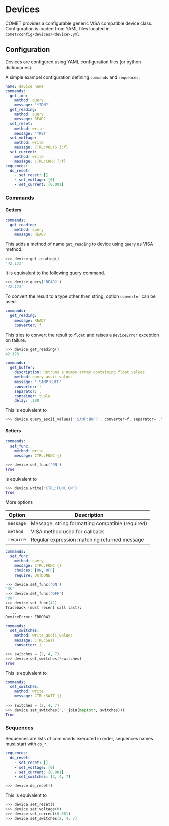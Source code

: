 # Devices

COMET provides a configurable generic VISA compatible device class.
Configuration is loaded from YAML files located in `comet/config/devices/<device>.yml`.

## Configuration

Devices are configured using YAML configuration files (or python dictionaries).

A simple exampel configuration defining `commands` and `sequences`.

```yaml
name: device name
commands:
  get_idn:
    method: query
    message: '*IDN?'
  get_reading:
    method: query
    message: READ?
  set_reset:
    method: write
    message: '*RST'
  set_voltage:
    method: write
    message: CTRL:VOLTS {:f}
  set_current:
    method: write
    message: CTRL:CURR {:f}
sequences:
  do_reset:
    - set_reset: []
    - set_voltage: [0]
    - set_current: [0.001]
```

### Commands

#### Getters

```yaml
commands:
  get_reading:
    method: query
    message: READ?
```

This adds a method of name `get_reading` to device using `query` as VISA method.

```python
>>> device.get_reading()
'42.123'
```

It is equivalent to the following query command.

```python
>>> device.query('READ?')
'42.123'
```

To convert the result to a type other then string, option `converter` can be used.

```yaml
commands:
  get_reading:
    message: READ?
    converter: f
```

This tries to convert the result to `float` and raises a `DeviceError` exception on failure.

```python
>>> device.get_reading()
42.123
```

```yaml
commands:
  get_buffer:
    description: Retruns a numpy array containing float values
    method: query_ascii_values
    message: ':SAMP:BUFF'
    converter: f
    separator: ,
    container: tuple
    delay: .100
```

This is equivalent to

```python
>>> device.query_ascii_values(':SAMP:BUFF', converter=f, separator=',', container=tuple, delay=.100)
```

#### Setters

```yaml
commands:
  set_func:
    method: write
    message: CTRL:FUNC {}
```

```python
>>> device.set_func('ON')
True
```

is equivalent to

```python
>>> device.write('CTRL:FUNC ON')
True
```

More options

| Option | Description |
| --- | --- |
| `message` | Message, string formatting compatible (required) |
| `method`  | VISA method used for callback |
| `require` | Regular expression matching returned message |

```yaml
commands:
  set_func:
    method: query
    message: CTRL:FUNC {}
    choices: [ON, OFF]
    require: OK|DONE
```

```python
>>> device.set_func('ON')
'OK'
>>> device.set_func('OFF')
'OK'
>>> device.set_func(42)
Traceback (most recent call last):
  ...
DeviceError: ERROR42
```

```yaml
commands:
  set_switches:
    method: write_ascii_values
    message: CTRL:SWIT
    converter: i
```

```python
>>> switches = (2, 4, 7)
>>> device.set_switches(*switches)
True
```

This is equivalent to

```yaml
commands:
  set_switches:
    method: write
    message: CTRL:SWIT {}
```

```python
>>> switches = (2, 4, 7)
>>> device.set_switches(','.join(map(str, switches)))
True
```

### Sequences

Sequences are lists of commands executed in order, sequences names must start with `do_*`.

```yaml
sequences:
  do_reset:
    - set_reset: []
    - set_voltage: [0]
    - set_current: [0.001]
    - set_switches: [2, 4, 7]
```

```python
>>> device.do_reset()
```

This is equivalent to

```python
>>> device.set_reset()
>>> device.set_voltage(0)
>>> device.set_current(0.001)
>>> device.set_switches(2, 4, 7)
```
